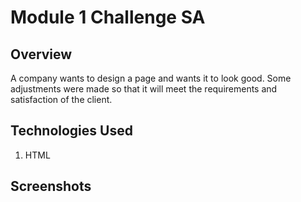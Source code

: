 # Module 1 Challenge SA

## Overview
A company wants to design a page and wants it to look good. Some adjustments were made so that it will meet the requirements and satisfaction of the client.

## Technologies Used
1. HTML

## Screenshots
